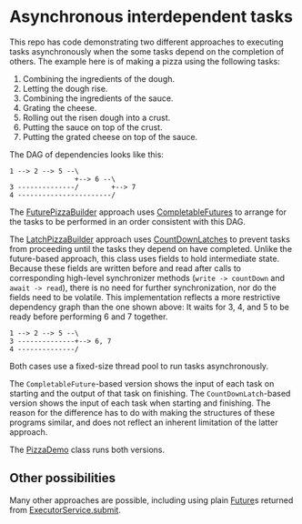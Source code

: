 # Asynchronous interdependent tasks

This repo has code demonstrating two different approaches to executing
tasks asynchronously when the some tasks depend on the completion of
others. The example here is of making a pizza using the following tasks:
1. Combining the ingredients of the dough.
1. Letting the dough rise.
1. Combining the ingredients of the sauce.
1. Grating the cheese.
1. Rolling out the risen dough into a crust.
1. Putting the sauce on top of the crust.
1. Putting the grated cheese on top of the sauce.

The DAG of dependencies looks like this:
```
1 --> 2 --> 5 --\
                +--> 6 --\
3 --------------/        +--> 7
4 -----------------------/
```
The [FuturePizzaBuilder](https://github.com/Tembrel/eg4jb/blob/master/src/pizza/FuturePizzaBuilder.java)
approach uses
[CompletableFutures](https://docs.oracle.com/javase/8/docs/api/java/util/concurrent/CompletableFuture.html)
to arrange for
the tasks to be performed in an order consistent with this DAG.

The [LatchPizzaBuilder](https://github.com/Tembrel/eg4jb/blob/master/src/pizza/LatchPizzaBuilder.java)
approach uses
[CountDownLatches](https://docs.oracle.com/javase/8/docs/api/java/util/concurrent/CountDownLatch.html)
to prevent tasks from
proceeding until the tasks they depend on have completed.
Unlike the future-based approach, this class uses fields to hold
intermediate state.
Because these fields are written before and read after calls to corresponding
high-level synchronizer methods (`write -> countDown` and `await -> read`),
there is no need for further synchronization, nor do the fields need to be
volatile.
This implementation reflects a more restrictive dependency graph than the one shown above:
It waits for 3, 4, and 5 to be ready before performing 6 and 7 together.
```
1 --> 2 --> 5 --\
3 --------------+--> 6, 7
4 --------------/
```
Both cases use a fixed-size thread pool to run tasks asynchronously.

The `CompletableFuture`-based version shows the input of each task on starting
and the output of that task on finishing.
The `CountDownLatch`-based version shows the input of each task when
starting and finishing.
The reason for the difference has to do with making the structures
of these programs similar, and does not reflect an inherent limitation
of the latter approach.	

The [PizzaDemo](https://github.com/Tembrel/eg4jb/blob/master/src/pizza/PizzaDemo.java)
class runs both versions.

## Other possibilities

Many other approaches are possible, including using plain
[Future](https://docs.oracle.com/javase/8/docs/api/java/util/concurrent/Future.html)s
returned from
[ExecutorService.submit](https://docs.oracle.com/javase/8/docs/api/java/util/concurrent/ExecutorService.html#submit-java.util.concurrent.Callable-).
